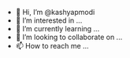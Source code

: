 - 👋 Hi, I’m @kashyapmodi
- 👀 I’m interested in ...
- 🌱 I’m currently learning ...
- 💞️ I’m looking to collaborate on ...
- 📫 How to reach me ...

<!---
kashyapmodi/kashyapmodi is a ✨ special ✨ repository because its `README.md` (this file) appears on your GitHub profile.
You can click the Preview link to take a look at your changes.
--->
